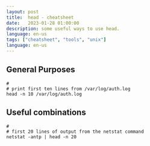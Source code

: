 ```yaml
---
layout: post
title:  head - cheatsheet
date:   2023-01-28 01:00:00
description: some useful ways to use head.
language: en-us
tags: ["cheatsheet", "tools", "unix"]
language: en-us
---
```

## General Purposes

~~~ shell
#
# print first ten lines from /var/log/auth.log
head -n 10 /var/log/auth.log
~~~

## Useful combinations

~~~ shell
#
# first 20 lines of output from the netstat command
netstat -antp | head -n 20
~~~
